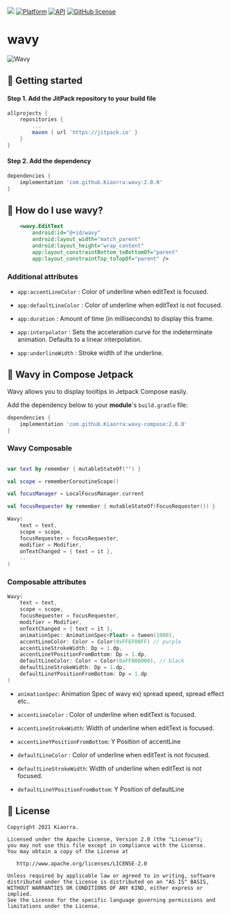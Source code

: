 [![](https://jitpack.io/v/Kiaorra/Wavy.svg)](https://jitpack.io/#Kiaorra/Wavy)
[![Platform](https://img.shields.io/badge/platform-android-green.svg)](http://developer.android.com/index.html)
[![API](https://img.shields.io/badge/API-21%2B-blue.svg?style=flat)](https://android-arsenal.com/api?level=21)
[![GitHub license](https://img.shields.io/badge/license-Apache%20License%202.0-blue.svg?style=flat)](https://www.apache.org/licenses/LICENSE-2.0)

wavy
==============
<img src="/sample.gif?raw=true" alt="Wavy" />

🔧 Getting started
--------
#### Step 1. Add the JitPack repository to your build file

```gradle
allprojects {
	repositories {
		...
		maven { url 'https://jitpack.io' }
	}
}
```
  
#### Step 2. Add the dependency

```gradle
dependencies {
	implementation 'com.github.Kiaorra:wavy:2.0.0'
}
```

🤔 How do I use wavy?
----------------------------
```xml
    <wavy.EditText
        android:id="@+id/wavy"
        android:layout_width="match_parent"
        android:layout_height="wrap_content"
        app:layout_constraintBottom_toBottomOf="parent"
        app:layout_constraintTop_toTopOf="parent" />
```

### Additional attributes

- `app:accentLineColor` :  Color of underline when editText is focused.

- `app:defaultLineColor` : Color of underline when editText is not focused.

- `app:duration` : Amount of time (in milliseconds) to display this frame.

- `app:interpolator` : Sets the acceleration curve for the indeterminate animation. Defaults to a linear interpolation.

- `app:underlineWidth` : Stroke width of the underline.

🌊 Wavy in Compose Jetpack
----------------------------
Wavy allows you to display tooltips in Jetpack Compose easily.

Add the dependency below to your **module**'s `build.gradle` file:

```gradle
dependencies {
	implementation 'com.github.Kiaorra:wavy-compose:2.0.0'
}
```

### Wavy Composable

```kotlin

var text by remember { mutableStateOf("") }

val scope = rememberCoroutineScope()

val focusManager = LocalFocusManager.current

val focusRequester by remember { mutableStateOf(FocusRequester()) }

Wavy(
    text = text,
    scope = scope,
    focusRequester = focusRequester,
    modifier = Modifier,
    onTextChanged = { text = it },
    ..
)
```

### Composable attributes
```kotlin
Wavy(
    text = text,
    scope = scope,
    focusRequester = focusRequester,
    modifier = Modifier,
    onTextChanged = { text = it },
    animationSpec: AnimationSpec<Float> = tween(1000),
    accentLineColor: Color = Color(0xFFEF00FF) // purple
    accentLineStrokeWidth: Dp = 1.dp,
    accentLineYPositionFromBottom: Dp = 1.dp,
    defaultLineColor: Color = Color(0xFF000000), // black
    defaultLineStrokeWidth: Dp = 1.dp,
    defaultLineYPositionFromBottom: Dp = 1.dp
)
```


- `animationSpec`: Animation Spec of wavy ex) spread speed, spread effect etc..
  
- `accentLineColor` :  Color of underline when editText is focused.

- `accentLineStrokeWidth`: Width of underline when editText is focused.
  
- `accentLineYPositionFromBottom`: Y Position of accentLine

- `defaultLineColor` : Color of underline when editText is not focused.

- `defaultLineStrokeWidth`: Width of underline when editText is not focused.

- `defaultLineYPositionFromBottom`: Y Position of defaultLine

📃 License
-------

    Copyright 2021 Kiaorra.

    Licensed under the Apache License, Version 2.0 (the "License");
    you may not use this file except in compliance with the License.
    You may obtain a copy of the License at

       http://www.apache.org/licenses/LICENSE-2.0

    Unless required by applicable law or agreed to in writing, software
    distributed under the License is distributed on an "AS IS" BASIS,
    WITHOUT WARRANTIES OR CONDITIONS OF ANY KIND, either express or implied.
    See the License for the specific language governing permissions and
    limitations under the License.

